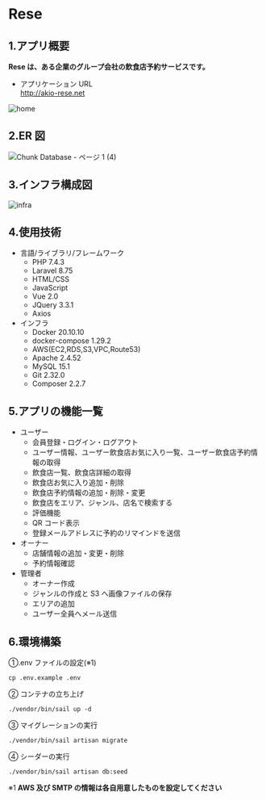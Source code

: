 # Rese

## 1.アプリ概要

**Rese は、ある企業のグループ会社の飲食店予約サービスです。**

-   アプリケーション URL  
    http://akio-rese.net

![home](https://user-images.githubusercontent.com/91531795/155988990-ed1edf84-93d4-4bdc-97c5-536eb2c4f46a.PNG)

## 2.ER 図

![Chunk Database - ページ 1 (4)](https://user-images.githubusercontent.com/91531795/155963984-2aaa57e4-0beb-43aa-8a33-f5aab7ab6488.png)

## 3.インフラ構成図

![infra](https://user-images.githubusercontent.com/91531795/156712515-3d38b2ab-2c4d-4c2f-9dea-f49528a74943.png)

## 4.使用技術

-   言語/ライブラリ/フレームワーク
    -   PHP 7.4.3
    -   Laravel 8.75
    -   HTML/CSS
    -   JavaScript
    -   Vue 2.0
    -   JQuery 3.3.1
    -   Axios
-   インフラ
    -   Docker 20.10.10
    -   docker-compose 1.29.2
    -   AWS(EC2,RDS,S3,VPC,Route53)
    -   Apache 2.4.52
    -   MySQL 15.1
    -   Git 2.32.0
    -   Composer 2.2.7

## 5.アプリの機能一覧

-   ユーザー
    -   会員登録・ログイン・ログアウト
    -   ユーザー情報、ユーザー飲食店お気に入り一覧、ユーザー飲食店予約情報の取得
    -   飲食店一覧、飲食店詳細の取得
    -   飲食店お気に入り追加・削除
    -   飲食店予約情報の追加・削除・変更
    -   飲食店をエリア、ジャンル、店名で検索する
    -   評価機能
    -   QR コード表示
    -   登録メールアドレスに予約のリマインドを送信
-   オーナー
    -   店舗情報の追加・変更・削除
    -   予約情報確認
-   管理者
    -   オーナー作成
    -   ジャンルの作成と S3 へ画像ファイルの保存
    -   エリアの追加
    -   ユーザー全員へメール送信

## 6.環境構築

①.env ファイルの設定(※1)

```
cp .env.example .env
```

② コンテナの立ち上げ

```
./vendor/bin/sail up -d
```

③ マイグレーションの実行

```
./vendor/bin/sail artisan migrate
```

④ シーダーの実行

```
./vendor/bin/sail artisan db:seed
```

※1 **AWS 及び SMTP の情報は各自用意したものを設定してください**
